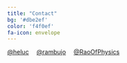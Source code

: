 ```yaml
---
title: "Contact"
bg: '#dbe2ef'
color: 'f4f0ef'
fa-icon: envelope
---
```



<div class='center'>
  <a href='https://twitter.com/heluc' class='btn waves-effect waves-light blue lighten-2'>
    <i class='fa fa-twitter'></i>@heluc</a>&emsp;
  <a href='https://twitter.com/rambujo' class='btn waves-effect waves-light blue lighten-2'>
    <i class='fa fa-twitter'></i>@rambujo</a>&emsp;
  <a href='https://twitter.com/RaoOfPhysics' class='btn waves-effect waves-light blue lighten-2'>
    <i class='fa fa-twitter'></i>@RaoOfPhysics</a>
</div>
